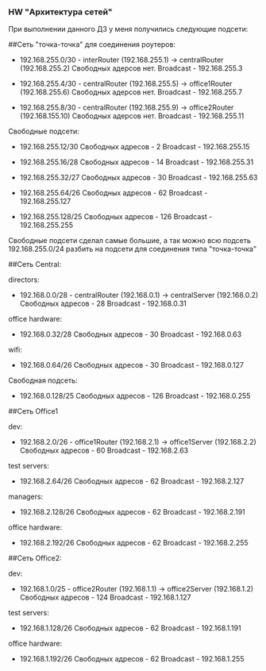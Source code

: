 ### HW "Архитектура сетей"

При выполнении данного ДЗ у меня получились следующие подсети:

##Сеть "точка-точка" для соединения роутеров:

- 192.168.255.0/30 - interRouter (192.168.255.1) -> centralRouter (192.168.255.2)
Свободных адерсов нет.
Broadcast - 192.168.255.3

- 192.168.255.4/30 - centralRouter (192.168.255.5) -> office1Router (192.168.255.6)
Свободных адерсов нет.
Broadcast - 192.168.255.7

- 192.168.255.8/30 - centralRouter (192.168.255.9) -> office2Router (192.168.155.10)
Свободных адерсов нет.
Broadcast - 192.168.255.11

Свободные подсети:
- 192.168.255.12/30
Свободных адресов - 2
Broadcast - 192.168.255.15

- 192.168.255.16/28
Свободных адресов - 14
Broadcast - 192.168.255.31

- 192.168.255.32/27
Свободных адресов - 30
Broadcast - 192.168.255.63

- 192.168.255.64/26
Свободных адресов - 62
Broadcast - 192.168.255.127

- 192.168.255.128/25
Свободных адресов - 126
Broadcast - 192.168.255.255

Свободные подсети сделал самые большие, а так можно всю подсеть 192.168.255.0/24 разбить на подсети для соединения типа "точка-точка"

##Сеть Central:

directors:
- 192.168.0.0/28 - centralRouter (192.168.0.1) -> centralServer (192.168.0.2)
Свободных адресов - 28
Broadcast - 192.168.0.31

office hardware:
- 192.168.0.32/28
Свободных адресов - 30
Broadcast - 192.168.0.63

wifi:
- 192.168.0.64/26
Свободных адресов - 30
Broadcast - 192.168.0.127

Свободная подсеть:
- 192.168.0.128/25
Свободных адресов - 126
Broadcast - 192.168.0.255

##Сеть Office1

dev:
- 192.168.2.0/26 - office1Router (192.168.2.1) -> office1Server (192.168.2.2)
Свободных адресов - 60
Broadcast - 192.168.2.63

test servers:
- 192.168.2.64/26
Свободных адресов - 62
Broadcast - 192.168.2.127

managers:
- 192.168.2.128/26
Свободных адресов - 62
Broadcast - 192.168.2.191

office hardware:
- 192.168.2.192/26
Свободных адресов - 62
Broadcast - 192.168.2.255

##Сеть Office2:

dev:
- 192.168.1.0/25 - office2Router (192.168.1.1) -> office2Server (192.168.1.2)
Свободных адресов - 124
Broadcast - 192.168.1.127

test servers:
- 192.168.1.128/26
Свободных адресов - 62
Broadcast - 192.168.1.191

office hardware:
- 192.168.1.192/26
Свободных адресов - 62
Broadcast - 192.168.1.255

